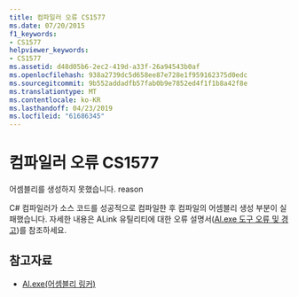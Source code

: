 ```yaml
---
title: 컴파일러 오류 CS1577
ms.date: 07/20/2015
f1_keywords:
- CS1577
helpviewer_keywords:
- CS1577
ms.assetid: d48d05b6-2ec2-419d-a33f-26a94543b0af
ms.openlocfilehash: 938a2739dc5d658ee87e728e1f959162375d0edc
ms.sourcegitcommit: 9b552addadfb57fab0b9e7852ed4f1f1b8a42f8e
ms.translationtype: MT
ms.contentlocale: ko-KR
ms.lasthandoff: 04/23/2019
ms.locfileid: "61686345"
---
```

# <a name="compiler-error-cs1577"></a>컴파일러 오류 CS1577
어셈블리를 생성하지 못했습니다. reason  
  
 C# 컴파일러가 소스 코드를 성공적으로 컴파일한 후 컴파일의 어셈블리 생성 부분이 실패했습니다. 자세한 내용은 ALink 유틸리티에 대한 오류 설명서([Al.exe 도구 오류 및 경고](../../framework/tools/al-exe-assembly-linker.md#errors-and-warnings))를 참조하세요.  
  
## <a name="see-also"></a>참고자료

- [Al.exe(어셈블리 링커)](../../framework/tools/al-exe-assembly-linker.md)
